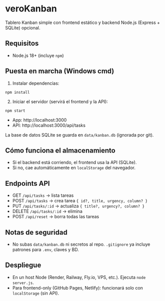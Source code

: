 # veroKanban

Tablero Kanban simple con frontend estático y backend Node.js (Express + SQLite) opcional.

## Requisitos
- Node.js 18+ (incluye `npm`)

## Puesta en marcha (Windows cmd)

1. Instalar dependencias:
```
npm install
```

2. Iniciar el servidor (servirá el frontend y la API):
```
npm start
```

- App: http://localhost:3000
- API: http://localhost:3000/api/tasks

La base de datos SQLite se guarda en `data/kanban.db` (ignorada por git).

## Cómo funciona el almacenamiento
- Si el backend está corriendo, el frontend usa la API (SQLite).
- Si no, cae automáticamente en `localStorage` del navegador.

## Endpoints API
- GET `/api/tasks` → lista tareas
- POST `/api/tasks` → crea tarea `{ id?, title, urgency, column? }`
- PUT `/api/tasks/:id` → actualiza `{ title?, urgency?, column? }`
- DELETE `/api/tasks/:id` → elimina
- POST `/api/reset` → borra todas las tareas

## Notas de seguridad
- No subas `data/kanban.db` ni secretos al repo. `.gitignore` ya incluye patrones para `.env`, claves y BD.

## Despliegue
- En un host Node (Render, Railway, Fly.io, VPS, etc.). Ejecuta `node server.js`.
- Para frontend-only (GitHub Pages, Netlify): funcionará solo con `localStorage` (sin API).

